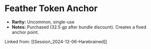 # Feather Token Anchor

- **Rarity:** Uncommon, single-use
- **Notes:** Purchased (32.5 gp after bundle discount). Creates a fixed anchor point.

Linked from: [[Session_2024-12-06-Harebrained]]
